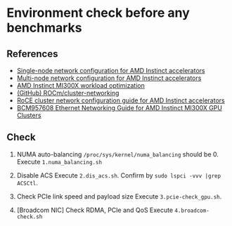 # Environment check before any benchmarks

## References
- [Single-node network configuration for AMD Instinct accelerators](https://instinct.docs.amd.com/projects/gpu-cluster-networking/en/develop/how-to/single-node-config.html)
- [Multi-node network configuration for AMD Instinct accelerators](https://instinct.docs.amd.com/projects/gpu-cluster-networking/en/latest/how-to/multi-node-config.html)
- [AMD Instinct MI300X workload optimization](https://rocm.docs.amd.com/en/develop/how-to/rocm-for-ai/inference-optimization/workload.html)
- [(GitHub) ROCm/cluster-networking](https://github.com/ROCm/cluster-networking)
- [RoCE cluster network configuration guide for AMD Instinct accelerators](https://instinct.docs.amd.com/projects/gpu-cluster-networking/en/latest/how-to/roce-network-config.html)
- [BCM957608 Ethernet Networking Guide for AMD Instinct MI300X GPU Clusters](https://docs.broadcom.com/doc/957608-AN2XX)

## Check
1. NUMA auto-balancing
```/proc/sys/kernel/numa_balancing``` should be 0.
Execute ```1.numa_balancing.sh```

2. Disable ACS
Execute ```2.dis_acs.sh```. Confirm by ```sudo lspci -vvv |grep ACSCtl```.

3. Check PCIe link speed and payload size
Execute ```3.pcie-check_gpu.sh```.

4. [Broadcom NIC] Check RDMA, PCIe and QoS
Execute ```4.broadcom-check.sh```

